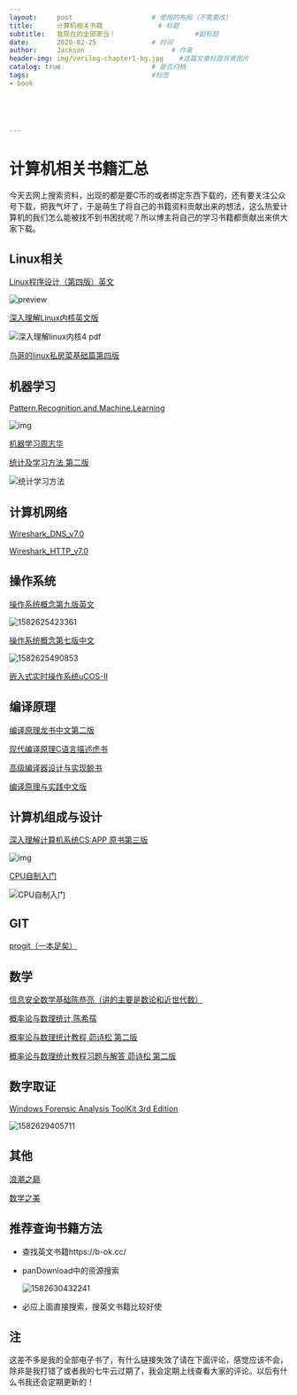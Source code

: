 ```yaml
---
layout:     post                    # 使用的布局（不需要改）
title:      计算机相关书籍              # 标题 
subtitle:   我现在的全部家当！					 #副标题
date:       2020-02-25              # 时间
author:     Jackson                      # 作者
header-img: img/verilog-chapter1-bg.jpg    #这篇文章标题背景图片
catalog: true                       # 是否归档
tags:                               #标签
- book





---
```


# 计算机相关书籍汇总

今天去网上搜索资料，出现的都是要C币的或者绑定东西下载的，还有要关注公众号下载，把我气坏了，于是萌生了将自己的书籍资料贡献出来的想法，这么热爱计算机的我们怎么能被找不到书困扰呢？所以博主将自己的学习书籍都贡献出来供大家下载。

## Linux相关

[Linux程序设计（第四版）英文](http://sql.icrystal.top/book%2FBeginning%20Linux%20Programming%2C%204%20Ed.pdf)

![preview](https://pic4.zhimg.com/v2-a7c67a750a76f1d126491bef88921f77_r.jpg)

[深入理解Linux内核英文版](http://sql.icrystal.top/book%2Funderstanding.linux.kernel.pdf)

![深入理解linux内核4 pdf](http://pic.downcc.com/upload/2017-8/201783155049764860.png)

[鸟哥的linux私房菜基础篇第四版](http://sql.icrystal.top/book%2F%E9%B8%9F%E5%93%A5%E7%9A%84Linux%E7%A7%81%E6%88%BF%E8%8F%9C-%E5%9F%BA%E7%A1%80%E7%AF%87%E7%AC%AC%E5%9B%9B%E7%89%88.pdf)

## 机器学习

[Pattern.Recognition.and.Machine.Learning](http://sql.icrystal.top/book%2FPattern.Recognition.and.Machine.Learning.pdf)

![img](https://img1.doubanio.com/view/subject/l/public/s29839398.jpg)

[机器学习周志华](http://sql.icrystal.top/book%2F%E6%9C%BA%E5%99%A8%E5%AD%A6%E4%B9%A0_%E5%91%A8%E5%BF%97%E5%8D%8E.pdf)

[统计及学习方法 第二版](http://sql.icrystal.top/book%2F%E7%BB%9F%E8%AE%A1%E5%AD%A6%E4%B9%A0%E6%96%B9%E6%B3%95%20%E7%AC%AC%E4%BA%8C%E7%89%88.pdf)

![统计学习方法](https://img3.doubanio.com/view/subject/s/public/s9108113.jpg)

## 计算机网络

[Wireshark_DNS_v7.0](http://sql.icrystal.top/book%2FWireshark_DNS_v7.0.pdf)

[Wireshark_HTTP_v7.0](http://sql.icrystal.top/book%2FWireshark_HTTP_v7.0.pdf)

## 操作系统

[操作系统概念第九版英文](http://sql.icrystal.top/book%2FOperating.System.Concepts.pdf)

![1582625423361](C:\Users\qlsan\AppData\Roaming\Typora\typora-user-images\1582625423361.png)

[操作系统概念第七版中文](http://sql.icrystal.top/book%2F%E6%93%8D%E4%BD%9C%E7%B3%BB%E7%BB%9F%E6%A6%82%E5%BF%B5%E7%AC%AC%E4%B8%83%E7%89%88%E4%B8%AD%E6%96%87%E7%89%88.pdf)

![1582625490853](C:\Users\qlsan\AppData\Roaming\Typora\typora-user-images\1582625490853.png)

[嵌入式实时操作系统uCOS-II](http://sql.icrystal.top/book%2F%E5%B5%8C%E5%85%A5%E5%BC%8F%E5%AE%9E%E6%97%B6%E6%93%8D%E4%BD%9C%E7%B3%BB%E7%BB%9FuCOS-II%28%E4%B8%AD%E6%96%87%E7%89%88%29.pdf)

## 编译原理

[编译原理龙书中文第二版](http://sql.icrystal.top/book%2F1.%5B%E9%BE%99%E4%B9%A6%5D%E7%BC%96%E8%AF%91%E5%8E%9F%E7%90%86%20%E4%B8%AD%E6%96%87%E7%AC%AC%E4%BA%8C%E7%89%88%20%E4%B9%A6%E7%AD%BE.pdf)

[现代编译原理C语言描述虎书](http://sql.icrystal.top/book%2F%E7%8E%B0%E4%BB%A3%E7%BC%96%E8%AF%91%E5%8E%9F%E7%90%86-c%E8%AF%AD%E8%A8%80%E6%8F%8F%E8%BF%B0.pdf)

[高级编译器设计与实现鲸书](http://sql.icrystal.top/book%2F%E9%AB%98%E7%BA%A7%E7%BC%96%E8%AF%91%E5%99%A8%E8%AE%BE%E8%AE%A1%E4%B8%8E%E5%AE%9E%E7%8E%B0.pdf)

[编译原理与实践中文版](http://sql.icrystal.top/book%2F%E7%BC%96%E8%AF%91%E5%8E%9F%E7%90%86%E4%B8%8E%E5%AE%9E%E8%B7%B5%E4%B8%AD%E6%96%87%E7%89%88.pdf)

## 计算机组成与设计

[深入理解计算机系统CS:APP 原书第三版](http://sql.icrystal.top/book%2F541118%20%E6%B7%B1%E5%85%A5%E7%90%86%E8%A7%A3%E8%AE%A1%E7%AE%97%E6%9C%BA%E7%B3%BB%E7%BB%9F%EF%BC%88%E5%8E%9F%E4%B9%A6%E7%AC%AC%E4%B8%89%E7%89%883%EF%BC%89@www.java1234.com.pdf)

![img](https://dss2.bdstatic.com/6Ot1bjeh1BF3odCf/it/u=420316001,1448942960&fm=74&app=80&f=JPEG&size=f121,140?sec=1880279984&t=010b9beac48a60e375016d0b720e35ba)

[CPU自制入门](http://sql.icrystal.top/book%2F541118%20%E6%B7%B1%E5%85%A5%E7%90%86%E8%A7%A3%E8%AE%A1%E7%AE%97%E6%9C%BA%E7%B3%BB%E7%BB%9F%EF%BC%88%E5%8E%9F%E4%B9%A6%E7%AC%AC%E4%B8%89%E7%89%883%EF%BC%89@www.java1234.com.pdf)

![CPU自制入门](https://img1.doubanio.com/view/subject/s/public/s27160217.jpg)

## GIT

[progit（一本足矣）](http://sql.icrystal.top/book%2Fprogit.pdf)

## 数学

[信息安全数学基础陈恭亮（讲的主要是数论和近世代数）](http://sql.icrystal.top/book%2F%E3%80%8A%E4%BF%A1%E6%81%AF%E5%AE%89%E5%85%A8%E6%95%B0%E5%AD%A6%E5%9F%BA%E7%A1%80%E3%80%8B%28%20%E7%AC%AC2%E7%89%88%29%E9%99%88%E6%81%AD%E4%BA%AE.pdf)

[概率论与数理统计 陈希孺]()

[概率论与数理统计教程 茆诗松 第二版](http://sql.icrystal.top/book%2F%E6%A6%82%E7%8E%87%E8%AE%BA%E4%B8%8E%E6%95%B0%E7%90%86%E7%BB%9F%E8%AE%A1%E6%95%99%E7%A8%8B%20%E8%8C%86%E8%AF%97%E6%9D%BE%28%E7%AC%AC2%E7%89%88%29.pdf)

[概率论与数理统计教程习题与解答 茆诗松 第二版](http://sql.icrystal.top/book%2F%E6%A6%82%E7%8E%87%E8%AE%BA%E4%B8%8E%E6%95%B0%E7%90%86%E7%BB%9F%E8%AE%A1%E6%95%99%E7%A8%8B%E4%B9%A0%E9%A2%98%E4%B8%8E%E8%A7%A3%E7%AD%94_%E7%AC%AC2%E7%89%88.pdf)

## 数字取证

[Windows Forensic Analysis ToolKit 3rd Edition](http://sql.icrystal.top/book%2FWindows%20Forensic%20Analysis%20Toolkit%203rd%20Edition.pdf)

![1582629405711](C:\Users\qlsan\Desktop\assets\计算机相关书籍汇总\1582629405711.png)

## 其他

[浪潮之巅](http://sql.icrystal.top/book%2F%E3%80%8A%E6%B5%AA%E6%BD%AE%E4%B9%8B%E5%B7%85%E3%80%8B.pdf)

[数学之美](http://sql.icrystal.top/book%2F%E6%95%B0%E5%AD%A6%E4%B9%8B%E7%BE%8E_%E7%AC%AC%E4%BA%8C%E7%89%88.PDF)

## 推荐查询书籍方法

* 查找英文书籍https://b-ok.cc/

* panDownload中的资源搜索

  ![1582630432241](C:\Users\qlsan\Desktop\assets\计算机相关书籍汇总\1582630432241.png)

* 必应上面直接搜索，搜英文书籍比较好使

## 注

这差不多是我的全部电子书了，有什么链接失效了请在下面评论，感觉应该不会，除非是我打错了或者我的七牛云过期了，我会定期上线查看大家的评论。以后有什么书我还会定期更新的！